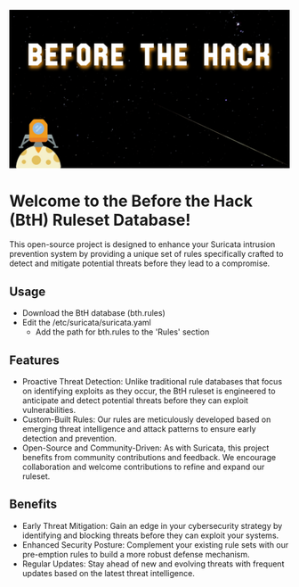 ![Before The Hack Project Banner](/assets/images/bth-banner.jpg)

# Welcome to the Before the Hack (BtH) Ruleset Database! 
This open-source project is designed to enhance your Suricata intrusion prevention system by providing a unique set of rules specifically crafted to detect and mitigate potential threats before they lead to a compromise.

## Usage
- Download the BtH database (bth.rules)
- Edit the /etc/suricata/suricata.yaml
  - Add the path for bth.rules to the 'Rules' section

## Features
- Proactive Threat Detection: Unlike traditional rule databases that focus on identifying exploits as they occur, the BtH ruleset is engineered to anticipate and detect potential threats before they can exploit vulnerabilities.
- Custom-Built Rules: Our rules are meticulously developed based on emerging threat intelligence and attack patterns to ensure early detection and prevention.
- Open-Source and Community-Driven: As with Suricata, this project benefits from community contributions and feedback. We encourage collaboration and welcome contributions to refine and expand our ruleset.

## Benefits
- Early Threat Mitigation: Gain an edge in your cybersecurity strategy by identifying and blocking threats before they can exploit your systems.
- Enhanced Security Posture: Complement your existing rule sets with our pre-emption rules to build a more robust defense mechanism.
- Regular Updates: Stay ahead of new and evolving threats with frequent updates based on the latest threat intelligence.


